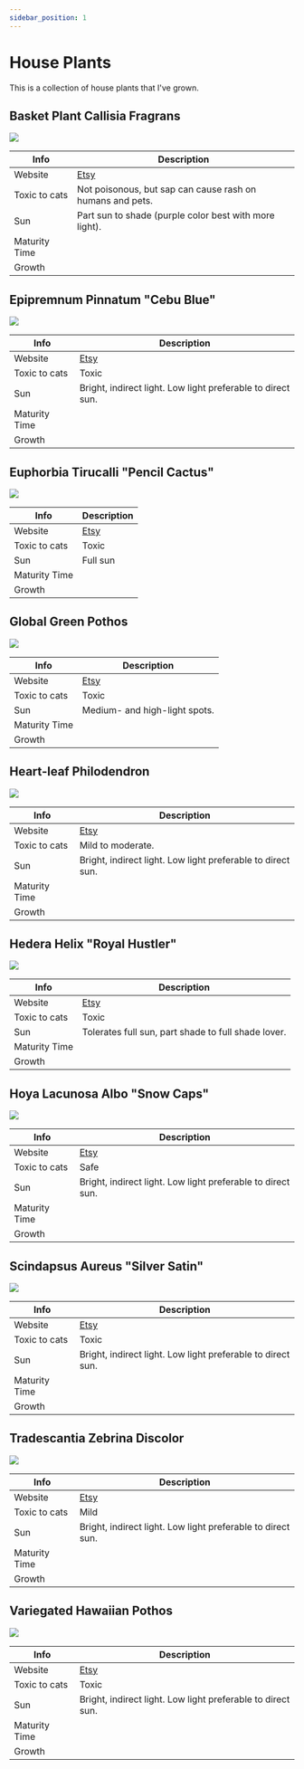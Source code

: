 ```yaml
---
sidebar_position: 1
---
```


# House Plants

This is a collection of house plants that I've grown.

## Basket Plant Callisia Fragrans

![](/img/plants/house-plants/basket-plant-callisia-fragrans.jpg)

| Info | Description |
| ----------- | ----------- |
| Website | [Etsy](#) |
| Toxic to cats | Not poisonous, but sap can cause rash on humans and pets.  |
| Sun | Part sun to shade (purple color best with more light). |
| Maturity Time |  |
| Growth |  |

## Epipremnum Pinnatum "Cebu Blue"

![](/img/plants/house-plants/epipremnum-pinnatum-cebu-blue.jpg)

| Info | Description |
| ----------- | ----------- |
| Website | [Etsy](#) |
| Toxic to cats | Toxic |
| Sun | Bright, indirect light. Low light preferable to direct sun. |
| Maturity Time |  |
| Growth |  |

## Euphorbia Tirucalli "Pencil Cactus"

![](/img/plants/house-plants/pencil-cactus.jpg)

| Info | Description |
| ----------- | ----------- |
| Website | [Etsy](#) |
| Toxic to cats | Toxic |
| Sun | Full sun |
| Maturity Time |  |
| Growth |  |

## Global Green Pothos

![](/img/plants/house-plants/global-green-pothos.jpg)

| Info | Description |
| ----------- | ----------- |
| Website | [Etsy](#) |
| Toxic to cats | Toxic |
| Sun | Medium- and high-light spots. |
| Maturity Time |  |
| Growth |  |

## Heart-leaf Philodendron

![](/img/plants/house-plants/heart-leaf-philodendron.jpg)

| Info | Description |
| ----------- | ----------- |
| Website | [Etsy](#) |
| Toxic to cats | Mild to moderate. |
| Sun | Bright, indirect light. Low light preferable to direct sun. |
| Maturity Time |  |
| Growth |  |

## Hedera Helix "Royal Hustler"

![](/img/plants/house-plants/hedera-helix-royal-hustler.jpg)

| Info | Description |
| ----------- | ----------- |
| Website | [Etsy](#) |
| Toxic to cats | Toxic |
| Sun | Tolerates full sun, part shade to full shade lover. |
| Maturity Time |  |
| Growth |  |

## Hoya Lacunosa Albo "Snow Caps"

![](/img/plants/house-plants/hoya-lacunosa-snow-caps.jpg)

| Info | Description |
| ----------- | ----------- |
| Website | [Etsy](#) |
| Toxic to cats | Safe |
| Sun | Bright, indirect light. Low light preferable to direct sun. |
| Maturity Time |  |
| Growth |  |

## Scindapsus Aureus "Silver Satin"

![](/img/plants/house-plants/scindapsus-silver-satin.jpg)

| Info | Description |
| ----------- | ----------- |
| Website | [Etsy](#) |
| Toxic to cats | Toxic |
| Sun | Bright, indirect light. Low light preferable to direct sun. |
| Maturity Time |  |
| Growth |  |

## Tradescantia Zebrina Discolor

![](/img/plants/house-plants/tradescantia-zebrina-discolor.jpg)

| Info | Description |
| ----------- | ----------- |
| Website | [Etsy](#) |
| Toxic to cats | Mild |
| Sun | Bright, indirect light. Low light preferable to direct sun. |
| Maturity Time |  |
| Growth |  |

## Variegated Hawaiian Pothos

![](/img/plants/house-plants/hawaiian-pothos.jpg)

| Info | Description |
| ----------- | ----------- |
| Website | [Etsy](#) |
| Toxic to cats | Toxic |
| Sun | Bright, indirect light. Low light preferable to direct sun. |
| Maturity Time |  |
| Growth |  |
